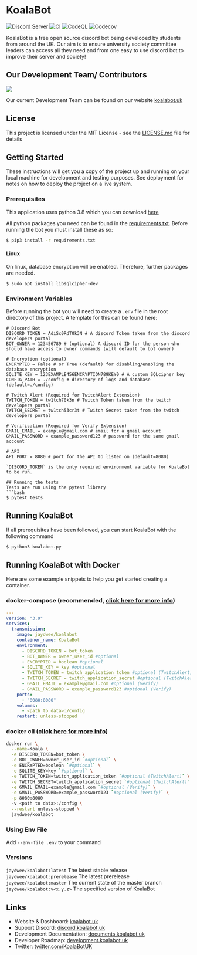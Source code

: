 # KoalaBot
[![Discord Server](https://img.shields.io/discord/729325378681962576.svg?style=flat-square&logo=discord&logoColor=white&labelColor=697EC4&color=7289DA&label=%20)](https://discord.gg/5etEjVd)
[![CI](https://github.com/KoalaBotUK/KoalaBot/actions/workflows/ci.yml/badge.svg)](https://github.com/KoalaBotUK/KoalaBot/actions/workflows/ci.yml)
[![CodeQL](https://github.com/KoalaBotUK/KoalaBot/actions/workflows/codeql-analysis.yml/badge.svg)](https://github.com/KoalaBotUK/KoalaBot/actions/workflows/codeql-analysis.yml)
![Codecov](https://img.shields.io/codecov/c/github/KoalaBotUK/KoalaBot?style=flat-square)


KoalaBot is a free open source discord bot being developed by students from around the UK. 
Our aim is to ensure university society committee leaders can access all they need and from one easy to use discord bot 
to improve their server and society! 

## Our Development Team/ Contributors
<a href="https://github.com/KoalaBotUK/KoalaBot/graphs/contributors">
  <img src="https://contrib.rocks/image?repo=KoalaBotUK/KoalaBot" />
</a>

Our current Development Team can be found on our website [koalabot.uk](https://koalabot.uk)

## License

This project is licensed under the MIT License - see the [LICENSE.md](LICENSE.md) file for details

## Getting Started

These instructions will get you a copy of the project up and running on your local machine for development and testing purposes. See deployment for notes on how to deploy the project on a live system.

### Prerequisites

This application uses python 3.8 which you can download [here](https://www.python.org/downloads/)

All python packages you need can be found in the [requirements.txt](requirements.txt).
Before running the bot you must install these as so:

```bash
$ pip3 install -r requirements.txt
``` 

#### Linux
On linux, database encryption will be enabled. Therefore, further packages are needed.
```bash
$ sudo apt install libsqlcipher-dev
```

### Environment Variables

Before running the bot you will need to create a `.env` file in the root directory of this project. A template for this can be found here:

```dotenv
# Discord Bot
DISCORD_TOKEN = AdiSc0RdT0k3N # A discord Token taken from the discord developers portal 
BOT_OWNER = 123456789 # (optional) A discord ID for the person who should have access to owner commands (will default to bot owner)

# Encryption (optional)
ENCRYPTED = False # or True (default) for disabling/enabling the database encryption
SQLITE_KEY = 123EXAMPLE456ENCRYPTION789KEY0 # A custom SQLcipher key
CONFIG_PATH = ./config # directory of logs and database (default=./config)

# Twitch Alert (Required for TwitchAlert Extension)
TWITCH_TOKEN = tw1tch70k3n # Twitch Token taken from the twitch developers portal
TWITCH_SECRET = tw1tch53cr3t # Twitch Secret taken from the twitch developers portal

# Verification (Required for Verify Extension)
GMAIL_EMAIL = example@gmail.com # email for a gmail account
GMAIL_PASSWORD = example_password123 # password for the same gmail account

# API
API_PORT = 8080 # port for the API to listen on (default=8080)
```

```
`DISCORD_TOKEN` is the only required environment variable for KoalaBot to be run.

## Running the tests
Tests are run using the pytest library
```bash
$ pytest tests
```

## Running KoalaBot
If all prerequisites have been followed, you can start KoalaBot with the following command
```bash
$ python3 koalabot.py
```

## Running KoalaBot with Docker
Here are some example snippets to help you get started creating a container.

### docker-compose (recommended, [click here for more info](https://docs.linuxserver.io/general/docker-compose))
```yaml
---
version: "3.9"
services:
  transmission:
    image: jaydwee/koalabot
    container_name: KoalaBot
    environment:
      - DISCORD_TOKEN = bot_token
      - BOT_OWNER = owner_user_id #optional
      - ENCRYPTED = boolean #optional
      - SQLITE_KEY = key #optional
      - TWITCH_TOKEN = twitch_application_token #optional (TwitchAlert)
      - TWITCH_SECRET = twitch_application_secret #optional (TwitchAlert)
      - GMAIL_EMAIL = example@gmail.com #optional (Verify)
      - GMAIL_PASSWORD = example_password123 #optional (Verify)
    ports:
      - "8080:8080"
    volumes:
      - <path to data>:/config
    restart: unless-stopped
```

### docker cli ([click here for more info](https://docs.docker.com/engine/reference/commandline/cli/))

```bash
docker run \
  --name=Koala \
  -e DISCORD_TOKEN=bot_token \
  -e BOT_OWNER=owner_user_id `#optional` \
  -e ENCRYPTED=boolean `#optional` \
  -e SQLITE_KEY=key `#optional` \
  -e TWITCH_TOKEN=twitch_application_token `#optional (TwitchAlert)` \
  -e TWITCH_SECRET=twitch_application_secret `#optional (TwitchAlert)` \
  -e GMAIL_EMAIL=example@gmail.com `#optional (Verify)` \
  -e GMAIL_PASSWORD=example_password123 `#optional (Verify)` \
  -p 8080:8080
  -v <path to data>:/config \
  --restart unless-stopped \
  jaydwee/koalabot
```

### Using Env File
Add `--env-file .env` to your command

### Versions
`jaydwee/koalabot:latest` The latest stable release\
`jaydwee/koalabot:prerelease` The latest prerelease\
`jaydwee/koalabot:master` The current state of the master branch\
`jaydwee/koalabot:v<x.y.z>` The specified version of KoalaBot

## Links
* Website & Dashboard: [koalabot.uk](https://koalabot.uk)
* Support Discord: [discord.koalabot.uk](https://discord.koalabot.uk)
* Development Documentation: [documents.koalabot.uk](https://documents.koalabot.uk)
* Developer Roadmap: [development.koalabot.uk](https://development.koalabot.uk)
* Twitter: [twitter.com/KoalaBotUK](https://twitter.com/KoalaBotUK)
